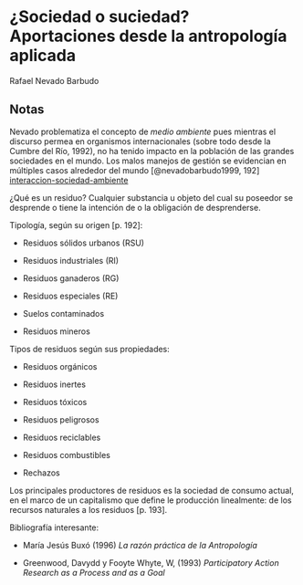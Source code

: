 # ¿Sociedad o suciedad? Aportaciones desde la antropología aplicada

Rafael Nevado Barbudo

## Notas

Nevado problematiza el concepto de *medio ambiente* pues mientras el discurso permea en organismos internacionales (sobre todo desde la Cumbre del Río, 1992), no ha tenido impacto en la población de las grandes sociedades en el mundo. Los malos manejos de gestión se evidencian en múltiples casos alrededor del mundo [@nevadobarbudo1999, 192] [interaccion-sociedad-ambiente](interaccion-sociedad-ambiente.md)

¿Qué es un residuo? Cualquier substancia u objeto del cual su poseedor se desprende o tiene la intención de o la obligación de desprenderse.

Tipología, según su origen [p. 192]:

* Residuos sólidos urbanos (RSU)

* Residuos industriales (RI)

* Residuos ganaderos (RG)

* Residuos especiales (RE)

* Suelos contaminados

* Residuos mineros

Tipos de residuos según sus propiedades:

* Residuos orgánicos

* Residuos inertes

* Residuos tóxicos

* Residuos peligrosos

* Residuos reciclables

* Residuos combustibles

* Rechazos

Los principales productores de residuos es la sociedad de consumo actual, en el marco de un capitalismo que define le producción linealmente: de los recursos naturales a los residuos [p. 193].

Bibliografía interesante:

* María Jesús Buxó (1996) *La razón práctica de la Antropología*

* Greenwood, Davydd y Fooyte Whyte, W, (1993) *Participatory Action Research as a Process and as a Goal*
